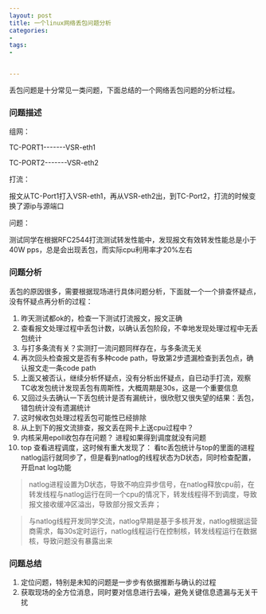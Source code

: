 ```yaml
---
layout: post
title: 一个linux网络丢包问题分析
categories:
- 
tags:
- 


---
```

丢包问题是十分常见一类问题，下面总结的一个网络丢包问题的分析过程。
### 问题描述
组网：

TC-PORT1-------VSR-eth1

TC-PORT2-------VSR-eth2

打流：

报文从TC-Port1打入VSR-eth1，再从VSR-eth2出，到TC-Port2，打流的时候变换了源ip与源端口

问题：

测试同学在根据RFC2544打流测试转发性能中，发现报文有效转发性能总是小于40W pps，总是会出现丢包，而实际cpu利用率才20%左右

### 问题分析
丢包的原因很多，需要根据现场进行具体问题分析，下面就一个一个排查怀疑点，没有怀疑点再分析的过程：

1. 昨天测试都ok的，检查一下测试打流报文，报文正确
2. 查看报文处理过程中丢包计数，以确认丢包阶段，不幸地发现处理过程中无丢包统计
3. 与打多条流有关？实测打一流问题同样存在，与多条流无关
4. 再次回头检查报文是否有多种code path，导致第2步遗漏检查到丢包点，确认报文走一条code path
5. 上面又被否认，继续分析怀疑点，没有分析出怀疑点，自已动手打流，观察TC收发包统计发现丢包有周斯性，大概周期是30s，这是一个重要信息
6. 又回过头去确认一下丢包统计是否有漏统计，很欣慰又很失望的结果：丢包，错包统计没有遗漏统计
7. 这时候收包处理过程丢包可能性已经排除
8. 从上到下的报文流排查，报文丢在网卡上送cpu过程中？ 
9. 内核采用epoll收包存在问题？ 进程如果得到调度就没有问题
10. top 查看进程调度，这时候有重大发现了：
看tc丢包统计与top的里面的进程natlog运行就同步了，但是看到natlog的线程状态为D状态，同时检查配置，开启nat log功能

>natlog进程设置为D状态，导致不响应异步信号，在natlog释放cpu前，在转发线程与natlog运行在同一个cpu的情况下，转发线程得不到调度，导致报文接收缓冲区溢出，导致部分报文丢弃；

>与natlog线程开发同学交流，natlog早期是基于多核开发，natlog根据运营商需求，每30s定时运行，natlog线程运行在控制核，转发线程运行在数据核，导致问题没有暴露出来


### 问题总结
1. 定位问题，特别是未知的问题是一步步有依据推断与确认的过程
2. 获取现场的全方位消息，同时要对信息进行去噪，避免关键信息遗漏与无关干扰


